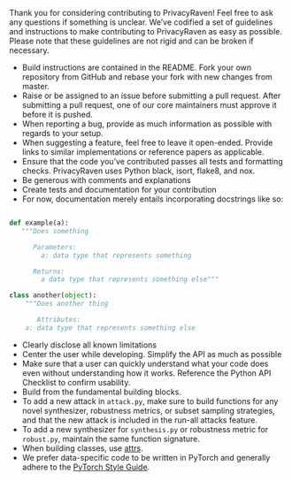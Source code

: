 Thank you for considering contributing to PrivacyRaven!
Feel free to ask any questions if something is unclear.
We’ve codified a set of guidelines and instructions to make contributing to PrivacyRaven as easy as possible.
Please note that these guidelines are not rigid and can be broken if necessary.

+ Build instructions are contained in the README. Fork your own repository from GitHub and rebase your fork with new changes from master.
+ Raise or be assigned to an issue before submitting a pull request. After submitting a pull request, one of our core maintainers must approve it before it is pushed.
+ When reporting a bug, provide as much information as possible with regards to your setup.
+ When suggesting a feature, feel free to leave it open-ended. Provide links to similar implementations or reference papers as applicable.
+ Ensure that the code you’ve contributed passes all tests and formatting checks. PrivacyRaven uses Python black, isort, flake8, and nox.
+ Be generous with comments and explanations
+ Create tests and documentation for your contribution
+ For now, documentation merely entails incorporating docstrings like so:
```python

def example(a):
   """Does something

      Parameters:
        a: data type that represents something

      Returns:
        a data type that represents something else"""

class another(object):
    """Does another thing

       Attributes:
	a: data type that represents something else
```
+ Clearly disclose all known limitations
+ Center the user while developing. Simplify the API as much as possible
+ Make sure that a user can quickly understand what your code does even without understanding how it works. Reference the Python API Checklist to confirm usability.
+ Build from the fundamental building blocks.
+ To add a new attack in `attack.py`, make sure to build functions for any novel synthesizer, robustness metrics, or subset sampling strategies, and that the new attack is included in the run-all attacks feature.
+ To add a new synthesizer for `synthesis.py` or robustness metric for `robust.py`, maintain the same function signature.
+ When building classes, use [attrs](https://www.attrs.org/en/stable/).
+ We prefer data-specific code to be written in PyTorch and generally adhere to the [PyTorch Style Guide](https://github.com/IgorSusmelj/pytorch-styleguide).
